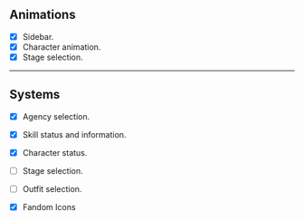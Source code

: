 ## Animations
- [x] Sidebar.
- [x] Character animation.
- [x] Stage selection.
---
## Systems
- [x] Agency selection.
- [x] Skill status and information.
- [x] Character status.
- [ ] Stage selection.
- [ ] Outfit selection.
- [x] Fandom Icons

